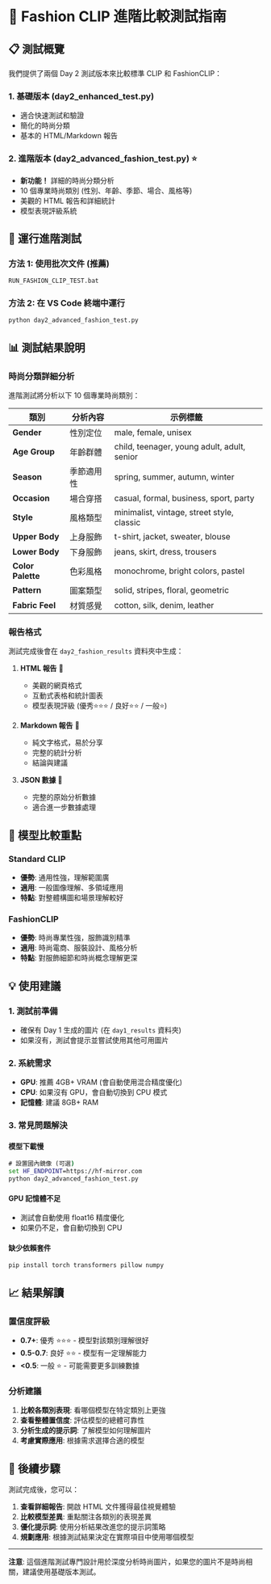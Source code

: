 # 🎨 Fashion CLIP 進階比較測試指南

## 📋 測試概覽

我們提供了兩個 Day 2 測試版本來比較標準 CLIP 和 FashionCLIP：

### 1. 基礎版本 (day2_enhanced_test.py)
- 適合快速測試和驗證
- 簡化的時尚分類
- 基本的 HTML/Markdown 報告

### 2. 進階版本 (day2_advanced_fashion_test.py) ⭐
- **新功能！** 詳細的時尚分類分析
- 10 個專業時尚類別 (性別、年齡、季節、場合、風格等)
- 美觀的 HTML 報告和詳細統計
- 模型表現評級系統

## 🚀 運行進階測試

### 方法 1: 使用批次文件 (推薦)
```cmd
RUN_FASHION_CLIP_TEST.bat
```

### 方法 2: 在 VS Code 終端中運行
```cmd
python day2_advanced_fashion_test.py
```

## 📊 測試結果說明

### 時尚分類詳細分析
進階測試將分析以下 10 個專業時尚類別：

| 類別 | 分析內容 | 示例標籤 |
|------|----------|----------|
| **Gender** | 性別定位 | male, female, unisex |
| **Age Group** | 年齡群體 | child, teenager, young adult, adult, senior |
| **Season** | 季節適用性 | spring, summer, autumn, winter |
| **Occasion** | 場合穿搭 | casual, formal, business, sport, party |
| **Style** | 風格類型 | minimalist, vintage, street style, classic |
| **Upper Body** | 上身服飾 | t-shirt, jacket, sweater, blouse |
| **Lower Body** | 下身服飾 | jeans, skirt, dress, trousers |
| **Color Palette** | 色彩風格 | monochrome, bright colors, pastel |
| **Pattern** | 圖案類型 | solid, stripes, floral, geometric |
| **Fabric Feel** | 材質感覺 | cotton, silk, denim, leather |

### 報告格式

測試完成後會在 `day2_fashion_results` 資料夾中生成：

1. **HTML 報告** 📄
   - 美觀的網頁格式
   - 互動式表格和統計圖表
   - 模型表現評級 (優秀⭐⭐⭐ / 良好⭐⭐ / 一般⭐)

2. **Markdown 報告** 📝
   - 純文字格式，易於分享
   - 完整的統計分析
   - 結論與建議

3. **JSON 數據** 💾
   - 完整的原始分析數據
   - 適合進一步數據處理

## 🎯 模型比較重點

### Standard CLIP
- **優勢**: 通用性強，理解範圍廣
- **適用**: 一般圖像理解、多領域應用
- **特點**: 對整體構圖和場景理解較好

### FashionCLIP 
- **優勢**: 時尚專業性強，服飾識別精準
- **適用**: 時尚電商、服裝設計、風格分析
- **特點**: 對服飾細節和時尚概念理解更深

## 💡 使用建議

### 1. 測試前準備
- 確保有 Day 1 生成的圖片 (在 `day1_results` 資料夾)
- 如果沒有，測試會提示並嘗試使用其他可用圖片

### 2. 系統需求
- **GPU**: 推薦 4GB+ VRAM (會自動使用混合精度優化)
- **CPU**: 如果沒有 GPU，會自動切換到 CPU 模式
- **記憶體**: 建議 8GB+ RAM

### 3. 常見問題解決

#### 模型下載慢
```cmd
# 設置國內鏡像 (可選)
set HF_ENDPOINT=https://hf-mirror.com
python day2_advanced_fashion_test.py
```

#### GPU 記憶體不足
- 測試會自動使用 float16 精度優化
- 如果仍不足，會自動切換到 CPU

#### 缺少依賴套件
```cmd
pip install torch transformers pillow numpy
```

## 📈 結果解讀

### 置信度評級
- **0.7+**: 優秀 ⭐⭐⭐ - 模型對該類別理解很好
- **0.5-0.7**: 良好 ⭐⭐ - 模型有一定理解能力  
- **<0.5**: 一般 ⭐ - 可能需要更多訓練數據

### 分析建議
1. **比較各類別表現**: 看哪個模型在特定類別上更強
2. **查看整體置信度**: 評估模型的總體可靠性
3. **分析生成的提示詞**: 了解模型如何理解圖片
4. **考慮實際應用**: 根據需求選擇合適的模型

## 🔄 後續步驟

測試完成後，您可以：

1. **查看詳細報告**: 開啟 HTML 文件獲得最佳視覺體驗
2. **比較模型差異**: 重點關注各類別的表現差異
3. **優化提示詞**: 使用分析結果改進您的提示詞策略
4. **規劃應用**: 根據測試結果決定在實際項目中使用哪個模型

---

**注意**: 這個進階測試專門設計用於深度分析時尚圖片，如果您的圖片不是時尚相關，建議使用基礎版本測試。
